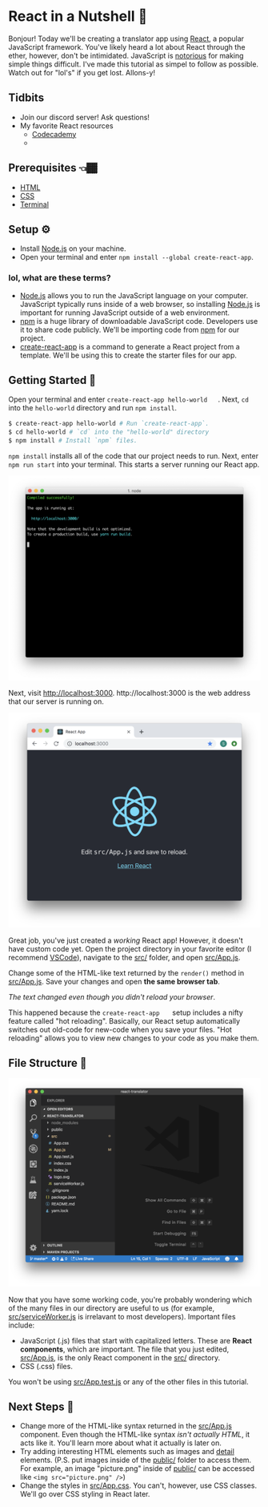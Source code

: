 # React in a Nutshell 🌰

Bonjour! Today we'll be creating a translator app using [React](https://reactjs.org/), a popular JavaScript framework. You've likely heard a lot about React through the ether, however, don't be intimidated. JavaScript is [notorious](https://www.quora.com/What-is-JavaScript-fatigue) for making simple things difficult. I've made this tutorial as simpel to follow as possible. Watch out for "lol's" if you get lost.  Allons-y!

## Tidbits

- Join our discord server! Ask questions! 
- My favorite React resources
  - [Codecademy](https://www.codecademy.com/learn/react-101)
  - 

## Prerequisites 👈🏾

- [HTML](<https://www.codecademy.com/learn/learn-html>)
- [CSS](<https://www.codecademy.com/learn/learn-css>)
- [Terminal](https://www.codecademy.com/learn/learn-the-command-line/modules/learn-the-command-line-navigation-u)

## Setup ⚙️

- Install [Node.js](https://nodejs.org/en/download/) on your machine.
- Open your terminal and enter `npm install --global create-react-app`.

### lol, what are these terms?

- [Node.js](https://nodejs.org/en/) allows you to run the JavaScript language on your computer. JavaScript typically runs inside of a web browser, so installing <u>Node.js</u> is important for running JavaScript outside of a web environment.
- [npm](https://www.npmjs.com/about) is a huge library of downloadable JavaScript code. Developers use it to share code publicly. We'll be importing code from <u>npm</u> for our project.
- [create-react-app](https://github.com/facebook/create-react-app) is a command to generate a React project from a template. We'll be using this to create the starter files for our app.

## Getting Started 🚦

Open your terminal and enter `create-react-app hello-world   `. Next,  `cd` into the `hello-world` directory and run `npm install`.

```bash
$ create-react-app hello-world # Run `create-react-app`.
$ cd hello-world # `cd` into the "hello-world" directory
$ npm install # Install `npm` files.
```

`npm install` installs all of the code that our project needs to run. Next, enter `npm run start` into your terminal. This starts a server running our React app.

![react server](server.png)

Next, visit [http://localhost:3000](http://localhost:3000/). http://localhost:3000 is the web address that our server is running on.

![react served default](default.png)

Great job, you've just created a *working* React app! However, it doesn't have custom code yet. Open the project directory in your favorite editor (I recommend [VSCode](https://code.visualstudio.com/)), navigate to the <u>src/</u> folder, and open <u>src/App.js</u>.

Change some of the HTML-like text returned by the `render()` method in <u>src/App.js</u>. Save your changes and open **the same browser tab**. 

*The text changed even though you didn't reload your browser*.

This happened because the `create-react-app   ` setup includes a nifty feature called "hot reloading". Basically, our React setup automatically switches out old-code for new-code when you save your files. "Hot reloading" allows you to view new changes to your code as you make them.

## File Structure 📁

![img](folder-structure.png)

Now that you have some working code, you're probably wondering which of the many files in our directory are useful to us (for example, <u>src/serviceWorker.js</u> is irrelavant to most developers). Important files include:

- JavaScript (.js) files that start with capitalized letters. These are **React components**, which are important. The file that you just edited, <u>src/App.js</u>, is the only React component in the <u>src/</u> directory.
- CSS (.css) files.

You won't be using <u>src/App.test.js</u> or any of the other files in this tutorial.

## Next Steps 👣

- Change more of the HTML-like syntax returned in the <u>src/App.js</u> component. Even though the HTML-like syntax *isn't actually HTML*, it acts like it. You'll learn more about what it actually is later on.
- Try adding interesting HTML elements such as images and [detail](https://developer.mozilla.org/en-US/docs/Web/HTML/Element/details) elements. (P.S. put images inside of the <u>public/</u> folder to access them. For example, an image "picture.png" inside of <u>public/</u> can be accessed like `<img src="picture.png" />`)
- Change the styles in <u>src/App.css</u>. You can't, however,  use CSS classes. We'll go over CSS styling in React later.

